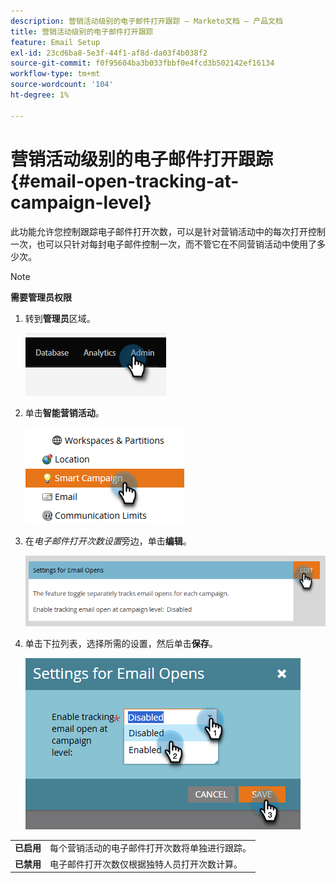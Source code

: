 ```yaml
---
description: 营销活动级别的电子邮件打开跟踪 — Marketo文档 — 产品文档
title: 营销活动级别的电子邮件打开跟踪
feature: Email Setup
exl-id: 23cd6ba8-5e3f-44f1-af8d-da03f4b038f2
source-git-commit: f0f95604ba3b033fbbf0e4fcd3b502142ef16134
workflow-type: tm+mt
source-wordcount: '104'
ht-degree: 1%

---
```


# 营销活动级别的电子邮件打开跟踪 {#email-open-tracking-at-campaign-level}

此功能允许您控制跟踪电子邮件打开次数，可以是针对营销活动中的每次打开控制一次，也可以只针对每封电子邮件控制一次，而不管它在不同营销活动中使用了多少次。

>[!NOTE]
>
>**需要管理员权限**

1. 转到&#x200B;**管理员**&#x200B;区域。

   ![](assets/email-open-tracking-at-campaign-level-1.png)

1. 单击&#x200B;**智能营销活动**。

   ![](assets/email-open-tracking-at-campaign-level-2.png)

1. 在&#x200B;_电子邮件打开次数设置_&#x200B;旁边，单击&#x200B;**编辑**。

   ![](assets/email-open-tracking-at-campaign-level-3.png)

1. 单击下拉列表，选择所需的设置，然后单击&#x200B;**保存**。

   ![](assets/email-open-tracking-at-campaign-level-4.png)

<table><tbody>
  <tr>
    <td><b>已启用</b></td>
    <td>每个营销活动的电子邮件打开次数将单独进行跟踪。</td>
  </tr>
  <tr>
    <td><b>已禁用</b></td>
    <td>电子邮件打开次数仅根据独特人员打开次数计算。</td>
  </tr>
</tbody>
</table>
